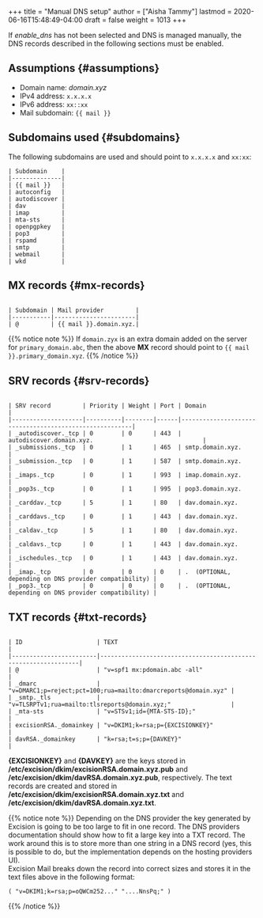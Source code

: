 +++
title = "Manual DNS setup"
author = ["Aisha Tammy"]
lastmod = 2020-06-16T15:48:49-04:00
draft = false
weight = 1013
+++

If _enable\_dns_ has not been selected and DNS is managed manually, the DNS records described in the following sections must be enabled.

## Assumptions {#assumptions}

-   Domain name: _domain.xyz_
-   IPv4 address: `x.x.x.x`
-   IPv6 address: `xx::xx`
-   Mail subdomain: `{{ mail }}`

## Subdomains used {#subdomains}

The following subdomains are used and should point to `x.x.x.x` and `xx:xx`:

```nil
| Subdomain    |
|--------------|
| {{ mail }}   |
| autoconfig   |
| autodiscover |
| dav          |
| imap         |
| mta-sts      |
| openpgpkey   |
| pop3         |
| rspamd       |
| smtp         |
| webmail      |
| wkd          |

```
## MX records {#mx-records}

```nil

| Subdomain | Mail provider         |
|-----------|-----------------------|
| @         | {{ mail }}.domain.xyz.|

```

{{% notice note %}}
If `domain.zyx` is an extra domain added on the server for `primary_domain.abc`, then the above **MX** record should point to `{{ mail }}.primary_domain.xyz`.
{{% /notice %}}


## SRV records {#srv-records}

```nil

| SRV record         | Priority | Weight | Port | Domain                                                 |
|--------------------|----------|--------|------|--------------------------------------------------------|
| _autodiscover._tcp | 0        | 0      | 443  | autodiscover.domain.xyz.                               |
| _submissions._tcp  | 0        | 1      | 465  | smtp.domain.xyz.                                       |
| _submission._tcp   | 0        | 1      | 587  | smtp.domain.xyz.                                       |
| _imaps._tcp        | 0        | 1      | 993  | imap.domain.xyz.                                       |
| _pop3s._tcp        | 0        | 1      | 995  | pop3.domain.xyz.                                       |
| _carddav._tcp      | 5        | 1      | 80   | dav.domain.xyz.                                        |
| _carddavs._tcp     | 0        | 1      | 443  | dav.domain.xyz.                                        |
| _caldav._tcp       | 5        | 1      | 80   | dav.domain.xyz.                                        |
| _caldavs._tcp      | 0        | 1      | 443  | dav.domain.xyz.                                        |
| _ischedules._tcp   | 0        | 1      | 443  | dav.domain.xyz.                                        |
| _imap._tcp         | 0        | 0      | 0    | .  (OPTIONAL, depending on DNS provider compatibility) |
| _pop3._tcp         | 0        | 0      | 0    | .  (OPTIONAL, depending on DNS provider compatibility) |

```

## TXT records {#txt-records}

```nil

| ID                     | TEXT                                                           |
|------------------------|----------------------------------------------------------------|
| @                      | "v=spf1 mx:pdomain.abc -all"                                   |
| _dmarc                 | "v=DMARC1;p=reject;pct=100;rua=mailto:dmarcreports@domain.xyz" |
| _smtp._tls             | "v=TLSRPTv1;rua=mailto:tlsreports@domain.xyz;"                 |
| _mta-sts               | "v=STSv1;id={MTA-STS-ID};"                                     |
| excisionRSA._domainkey | "v=DKIM1;k=rsa;p={EXCISIONKEY}"                                |
| davRSA._domainkey      | "k=rsa;t=s;p={DAVKEY}"                                         |

```

**{EXCISIONKEY}** and **{DAVKEY}** are the keys stored in **/etc/excision/dkim/excisionRSA.domain.xyz.pub** and **/etc/excision/dkim/davRSA.domain.xyz.pub**, respectively. The text records are created and stored in **/etc/excision/dkim/excisionRSA.domain.xyz.txt** and **/etc/excision/dkim/davRSA.domain.xyz.txt**.

{{% notice note %}}
Depending on the DNS provider the key generated by Excision is going to be too
large to fit in one record. The DNS providers documentation should show how
to fit a large key into a TXT record. The work around this is to store more than one string
in a DNS record (yes, this is possible to do, but the implementation depends on the hosting providers UI).
<br />
Excision Mail breaks down the record into correct sizes and stores it in the text files above in the following format:

```nil
( "v=DKIM1;k=rsa;p=oQWCm252..." "....NnsPq;" )
```
{{% /notice %}}
